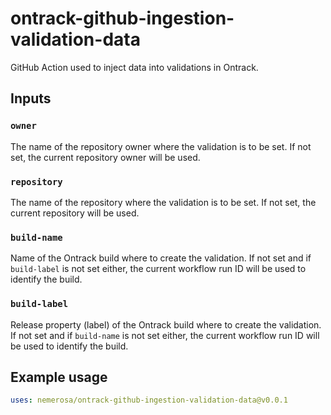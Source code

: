 ontrack-github-ingestion-validation-data
========================================

GitHub Action used to inject data into validations in Ontrack.

## Inputs

### `owner`

The name of the repository owner where the validation is to be set. If not set, the current repository owner will be used.

### `repository`

The name of the repository where the validation is to be set. If not set, the current repository will be used.

### `build-name`

Name of the Ontrack build where to create the validation. If not set and if `build-label` is not set either, the current workflow run ID will be used to identify the build.

### `build-label`

Release property (label) of the Ontrack build where to create the validation. If not set and if `build-name` is not set either, the current workflow run ID will be used to identify the build.

## Example usage

```yaml
uses: nemerosa/ontrack-github-ingestion-validation-data@v0.0.1
```
